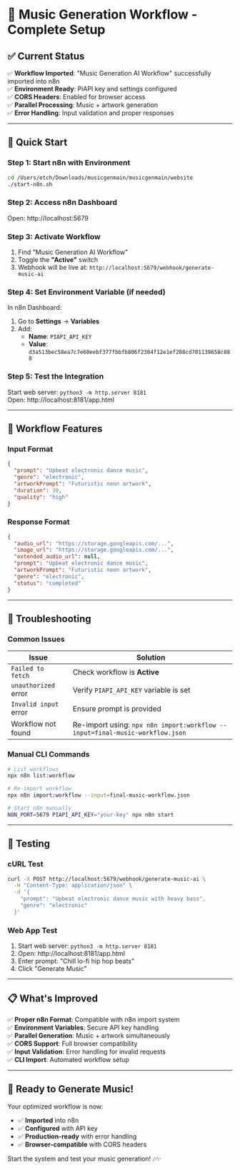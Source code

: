 # 🎵 Music Generation Workflow - Complete Setup

## ✅ **Current Status**

✅ **Workflow Imported**: "Music Generation AI Workflow" successfully imported into n8n  
✅ **Environment Ready**: PiAPI key and settings configured  
✅ **CORS Headers**: Enabled for browser access  
✅ **Parallel Processing**: Music + artwork generation  
✅ **Error Handling**: Input validation and proper responses  

---

## 🚀 **Quick Start**

### **Step 1: Start n8n with Environment**
```bash
cd /Users/etch/Downloads/musicgenmain/musicgenmain/website
./start-n8n.sh
```

### **Step 2: Access n8n Dashboard**
Open: http://localhost:5679

### **Step 3: Activate Workflow**
1. Find "Music Generation AI Workflow" 
2. Toggle the **"Active"** switch
3. Webhook will be live at: `http://localhost:5679/webhook/generate-music-ai`

### **Step 4: Set Environment Variable (if needed)**
In n8n Dashboard:
1. Go to **Settings** → **Variables**
2. Add: 
   - **Name**: `PIAPI_API_KEY`
   - **Value**: `d3a513bec58ea7c7e60eebf377fbbfb806f2304f12e1ef208cd701139658c088`

### **Step 5: Test the Integration**
Start web server: `python3 -m http.server 8181`  
Open: http://localhost:8181/app.html

---

## 🎯 **Workflow Features**

### **Input Format**
```json
{
  "prompt": "Upbeat electronic dance music",
  "genre": "electronic", 
  "artworkPrompt": "Futuristic neon artwork",
  "duration": 30,
  "quality": "high"
}
```

### **Response Format**
```json
{
  "audio_url": "https://storage.googleapis.com/...",
  "image_url": "https://storage.googleapis.com/...", 
  "extended_audio_url": null,
  "prompt": "Upbeat electronic dance music",
  "artworkPrompt": "Futuristic neon artwork",
  "genre": "electronic",
  "status": "completed"
}
```

---

## 🔧 **Troubleshooting**

### **Common Issues**

| Issue | Solution |
|-------|----------|
| `Failed to fetch` | Check workflow is **Active** |
| `unauthorized` error | Verify `PIAPI_API_KEY` variable is set |
| `Invalid input` error | Ensure prompt is provided |
| Workflow not found | Re-import using: `npx n8n import:workflow --input=final-music-workflow.json` |

### **Manual CLI Commands**
```bash
# List workflows
npx n8n list:workflow

# Re-import workflow
npx n8n import:workflow --input=final-music-workflow.json

# Start n8n manually  
N8N_PORT=5679 PIAPI_API_KEY="your-key" npx n8n start
```

---

## 🧪 **Testing**

### **cURL Test**
```bash
curl -X POST http://localhost:5679/webhook/generate-music-ai \
  -H "Content-Type: application/json" \
  -d '{
    "prompt": "Upbeat electronic dance music with heavy bass",
    "genre": "electronic"
  }'
```

### **Web App Test**
1. Start web server: `python3 -m http.server 8181`
2. Open: http://localhost:8181/app.html
3. Enter prompt: "Chill lo-fi hip hop beats"
4. Click "Generate Music"

---

## 📋 **What's Improved**

✅ **Proper n8n Format**: Compatible with n8n import system  
✅ **Environment Variables**: Secure API key handling  
✅ **Parallel Generation**: Music + artwork simultaneously  
✅ **CORS Support**: Full browser compatibility  
✅ **Input Validation**: Error handling for invalid requests  
✅ **CLI Import**: Automated workflow setup  

---

## 🎵 **Ready to Generate Music!**

Your optimized workflow is now:
- ✅ **Imported** into n8n
- ✅ **Configured** with API key
- ✅ **Production-ready** with error handling
- ✅ **Browser-compatible** with CORS headers

Start the system and test your music generation! 🎶✨